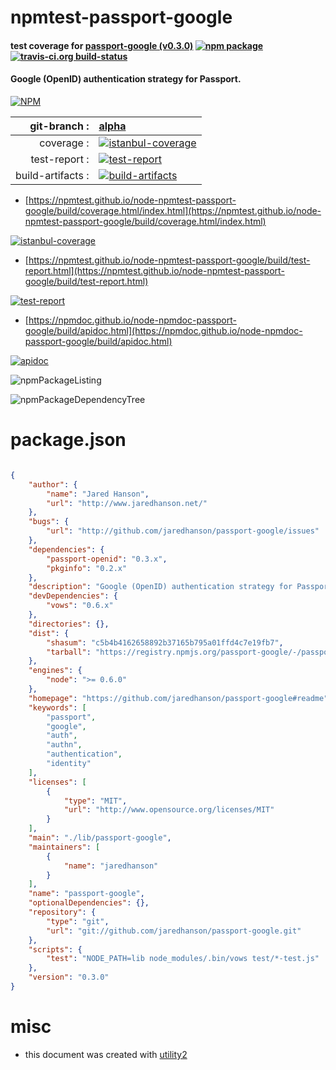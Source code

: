 # npmtest-passport-google

#### test coverage for  [passport-google (v0.3.0)](https://github.com/jaredhanson/passport-google#readme)  [![npm package](https://img.shields.io/npm/v/npmtest-passport-google.svg?style=flat-square)](https://www.npmjs.org/package/npmtest-passport-google) [![travis-ci.org build-status](https://api.travis-ci.org/npmtest/node-npmtest-passport-google.svg)](https://travis-ci.org/npmtest/node-npmtest-passport-google)

#### Google (OpenID) authentication strategy for Passport.

[![NPM](https://nodei.co/npm/passport-google.png?downloads=true&downloadRank=true&stars=true)](https://www.npmjs.com/package/passport-google)

| git-branch : | [alpha](https://github.com/npmtest/node-npmtest-passport-google/tree/alpha)|
|--:|:--|
| coverage : | [![istanbul-coverage](https://npmtest.github.io/node-npmtest-passport-google/build/coverage.badge.svg)](https://npmtest.github.io/node-npmtest-passport-google/build/coverage.html/index.html)|
| test-report : | [![test-report](https://npmtest.github.io/node-npmtest-passport-google/build/test-report.badge.svg)](https://npmtest.github.io/node-npmtest-passport-google/build/test-report.html)|
| build-artifacts : | [![build-artifacts](https://npmtest.github.io/node-npmtest-passport-google/glyphicons_144_folder_open.png)](https://github.com/npmtest/node-npmtest-passport-google/tree/gh-pages/build)|

- [https://npmtest.github.io/node-npmtest-passport-google/build/coverage.html/index.html](https://npmtest.github.io/node-npmtest-passport-google/build/coverage.html/index.html)

[![istanbul-coverage](https://npmtest.github.io/node-npmtest-passport-google/build/screenCapture.buildCi.browser.%252Ftmp%252Fbuild%252Fcoverage.lib.html.png)](https://npmtest.github.io/node-npmtest-passport-google/build/coverage.html/index.html)

- [https://npmtest.github.io/node-npmtest-passport-google/build/test-report.html](https://npmtest.github.io/node-npmtest-passport-google/build/test-report.html)

[![test-report](https://npmtest.github.io/node-npmtest-passport-google/build/screenCapture.buildCi.browser.%252Ftmp%252Fbuild%252Ftest-report.html.png)](https://npmtest.github.io/node-npmtest-passport-google/build/test-report.html)

- [https://npmdoc.github.io/node-npmdoc-passport-google/build/apidoc.html](https://npmdoc.github.io/node-npmdoc-passport-google/build/apidoc.html)

[![apidoc](https://npmdoc.github.io/node-npmdoc-passport-google/build/screenCapture.buildCi.browser.%252Ftmp%252Fbuild%252Fapidoc.html.png)](https://npmdoc.github.io/node-npmdoc-passport-google/build/apidoc.html)

![npmPackageListing](https://npmtest.github.io/node-npmtest-passport-google/build/screenCapture.npmPackageListing.svg)

![npmPackageDependencyTree](https://npmtest.github.io/node-npmtest-passport-google/build/screenCapture.npmPackageDependencyTree.svg)



# package.json

```json

{
    "author": {
        "name": "Jared Hanson",
        "url": "http://www.jaredhanson.net/"
    },
    "bugs": {
        "url": "http://github.com/jaredhanson/passport-google/issues"
    },
    "dependencies": {
        "passport-openid": "0.3.x",
        "pkginfo": "0.2.x"
    },
    "description": "Google (OpenID) authentication strategy for Passport.",
    "devDependencies": {
        "vows": "0.6.x"
    },
    "directories": {},
    "dist": {
        "shasum": "c5b4b4162658892b37165b795a01ffd4c7e19fb7",
        "tarball": "https://registry.npmjs.org/passport-google/-/passport-google-0.3.0.tgz"
    },
    "engines": {
        "node": ">= 0.6.0"
    },
    "homepage": "https://github.com/jaredhanson/passport-google#readme",
    "keywords": [
        "passport",
        "google",
        "auth",
        "authn",
        "authentication",
        "identity"
    ],
    "licenses": [
        {
            "type": "MIT",
            "url": "http://www.opensource.org/licenses/MIT"
        }
    ],
    "main": "./lib/passport-google",
    "maintainers": [
        {
            "name": "jaredhanson"
        }
    ],
    "name": "passport-google",
    "optionalDependencies": {},
    "repository": {
        "type": "git",
        "url": "git://github.com/jaredhanson/passport-google.git"
    },
    "scripts": {
        "test": "NODE_PATH=lib node_modules/.bin/vows test/*-test.js"
    },
    "version": "0.3.0"
}
```



# misc
- this document was created with [utility2](https://github.com/kaizhu256/node-utility2)
